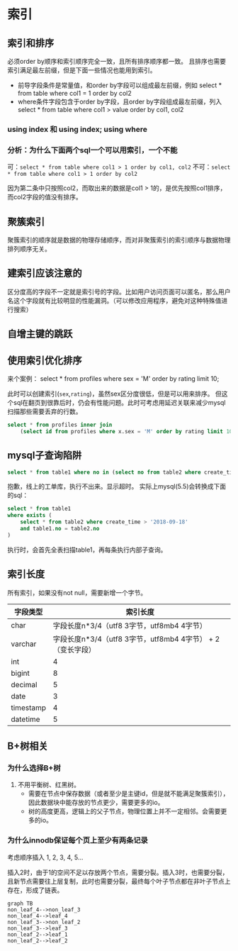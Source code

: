 # 索引

## 索引和排序

必须order by顺序和索引顺序完全一致，且所有排序顺序都一致。
且排序也需要索引满足最左前缀，但是下面一些情况也能用到索引。

- 前导字段条件是常量值，和order by字段可以组成最左前缀，例如 select * from table where col1 = 1 order by col2
- where条件字段包含于order by字段，且order by字段组成最左前缀，列入 select * from table where col1 > value order by col1, col2

### using index 和 using index; using where

### 分析：为什么下面两个sql一个可以用索引，一个不能

可：`select * from table where col1 > 1 order by col1, col2`
不可：`select * from table where col1 > 1 order by col2`

因为第二条中只按照col2，而取出来的数据是col1 > 1的，是优先按照col1排序，而col2字段的值没有排序。

## 聚簇索引

聚簇索引的顺序就是数据的物理存储顺序，而对非聚簇索引的索引顺序与数据物理排列顺序无关。

## 建索引应该注意的

区分度高的字段不一定就是索引号的字段。比如用户访问页面可以匿名，那么用户名这个字段就有比较明显的性能漏洞。（可以修改应用程序，避免对这种特殊值进行搜索）

## 自增主键的跳跃

## 使用索引优化排序

来个案例： select * from profiles where sex = 'M' order by rating limit 10;

此时可以创建索引(`sex`,`rating`)，虽然sex区分度很低，但是可以用来排序。
但这个sql在翻页到很靠后时，仍会有性能问题。此时可考虑用延迟关联来减少mysql扫描那些需要丢弃的行数。

```sql
select * from profiles inner join
    (select id from profiles where x.sex = 'M' order by rating limit 100000,10) as x using(id);
```

## mysql子查询陷阱

```sql
select * from table1 where no in (select no from table2 where create_time > '2018-09-18')
```

抱歉，线上的工单库，执行不出来。显示超时。
实际上mysql(5.5)会转换成下面的sql：

```sql
select * from table1
where exists (
    select * from table2 where create_time > '2018-09-18'
    and table1.no = table2.no
)
```

执行时，会首先全表扫描table1，再每条执行内部子查询。

## 索引长度

所有索引，如果没有not null，需要新增一个字节。

字段类型 | 索引长度
---------|----------
char | 字段长度n*3/4（utf8 3字节，utf8mb4 4字节）
varchar | 字段长度n*3/4（utf8 3字节，utf8mb4 4字节） + 2（变长字段）
int | 4
bigint | 8
decimal | 5
date | 3
timestamp | 4
datetime | 5

## B+树相关

### 为什么选择B+树

1. 不用平衡树、红黑树。
   - 需要在节点中保存数据（或者至少是主键id，但是就不能满足聚簇索引），因此数据块中能存放的节点更少，需要更多的io。
   - 树的高度更高，逻辑上的父子节点，物理位置上并不一定相邻。会需要更多的io。

### 为什么innodb保证每个页上至少有两条记录

考虑顺序插入 1, 2, 3, 4, 5...

插入2时，由于1的空间不足以存放两个节点，需要分裂。插入3时，也需要分裂，且新节点需要往上层复制，此时也需要分裂，最终每个叶子节点都在非叶子节点上存在，形成了链表。

```mermaid
graph TB
non_leaf_4-->non_leaf_3
non_leaf_4-->leaf_4
non_leaf_3-->non_leaf_2
non_leaf_3-->leaf_3
non_leaf_2-->leaf_1
non_leaf_2-->leaf_2
```